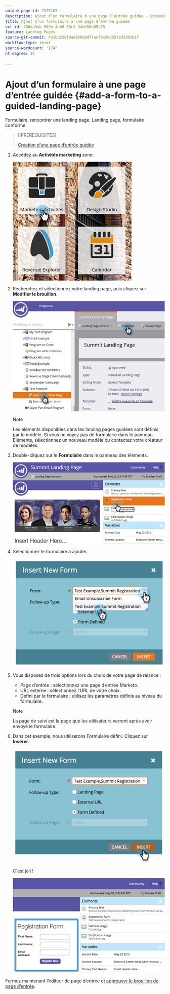 ```yaml
---
unique-page-id: 7515107
description: Ajout d’un formulaire à une page d’entrée guidée - Documents Marketo - Documentation du produit
title: Ajout d’un formulaire à une page d’entrée guidée
exl-id: 480da9ab-909e-4eb5-83c2-34de56b05c78
feature: Landing Pages
source-git-commit: 431bd258f9a68bbb9df7acf043085578d3d91b1f
workflow-type: tm+mt
source-wordcount: '174'
ht-degree: 1%

---
```


# Ajout d’un formulaire à une page d’entrée guidée {#add-a-form-to-a-guided-landing-page}

Formulaire, rencontrer une landing page. Landing page, formulaire conforme.

>[!PREREQUISITES]
>
>[Création d’une page d’entrée guidée](/help/marketo/product-docs/demand-generation/landing-pages/guided-landing-pages/create-a-guided-landing-page.md)

1. Accédez au **Activités marketing** zone.

   ![](assets/one.png)

1. Recherchez et sélectionnez votre landing page, puis cliquez sur **Modifier le brouillon**.

   ![](assets/two.png)

   >[!NOTE]
   >
   >Les éléments disponibles dans les landing pages guidées sont définis par le modèle. Si vous ne voyez pas de formulaire dans le panneau Eléments, sélectionnez un nouveau modèle ou contactez votre créateur de modèles.

1. Double-cliquez sur le **Formulaire** dans le panneau des éléments.

   ![](assets/image2015-5-20-15-3a37-3a55.png)

1. Sélectionnez le formulaire à ajouter.

   ![](assets/image2015-5-20-15-3a44-3a35.png)

1. Vous disposez de trois options lors du choix de votre page de relance :

   * Page d’entrée : sélectionnez une page d’entrée Marketo.
   * URL externe : sélectionnez l’URL de votre choix.
   * Défini par le formulaire : utilisez les paramètres définis au niveau du formulaire.

   >[!NOTE]
   >
   >La page de suivi est la page que les utilisateurs verront après avoir envoyé le formulaire.

1. Dans cet exemple, nous utiliserons Formulaire défini. Cliquez sur **Insérer**.

   ![](assets/image2015-5-20-15-3a46-3a55.png)

   C&#39;est joli !

   ![](assets/image2015-5-20-15-3a45-3a45.png)

Fermez maintenant l’éditeur de page d’entrée et [approuver le brouillon de page d’entrée](/help/marketo/product-docs/demand-generation/landing-pages/understanding-landing-pages/approve-unapprove-or-delete-a-landing-page.md).
